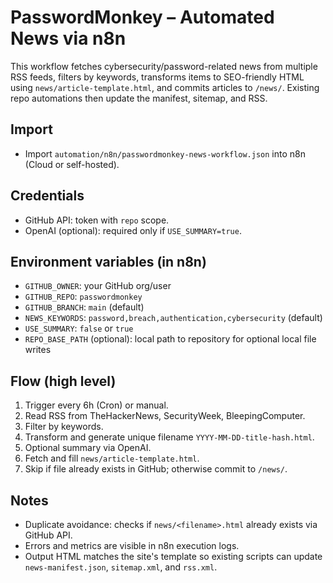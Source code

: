 # PasswordMonkey – Automated News via n8n

This workflow fetches cybersecurity/password-related news from multiple RSS feeds, filters by keywords, transforms items to SEO-friendly HTML using `news/article-template.html`, and commits articles to `/news/`. Existing repo automations then update the manifest, sitemap, and RSS.

## Import
- Import `automation/n8n/passwordmonkey-news-workflow.json` into n8n (Cloud or self-hosted).

## Credentials
- GitHub API: token with `repo` scope.
- OpenAI (optional): required only if `USE_SUMMARY=true`.

## Environment variables (in n8n)
- `GITHUB_OWNER`: your GitHub org/user
- `GITHUB_REPO`: `passwordmonkey`
- `GITHUB_BRANCH`: `main` (default)
- `NEWS_KEYWORDS`: `password,breach,authentication,cybersecurity` (default)
- `USE_SUMMARY`: `false` or `true`
- `REPO_BASE_PATH` (optional): local path to repository for optional local file writes

## Flow (high level)
1. Trigger every 6h (Cron) or manual.
2. Read RSS from TheHackerNews, SecurityWeek, BleepingComputer.
3. Filter by keywords.
4. Transform and generate unique filename `YYYY-MM-DD-title-hash.html`.
5. Optional summary via OpenAI.
6. Fetch and fill `news/article-template.html`.
7. Skip if file already exists in GitHub; otherwise commit to `/news/`.

## Notes
- Duplicate avoidance: checks if `news/<filename>.html` already exists via GitHub API.
- Errors and metrics are visible in n8n execution logs.
- Output HTML matches the site's template so existing scripts can update `news-manifest.json`, `sitemap.xml`, and `rss.xml`.
